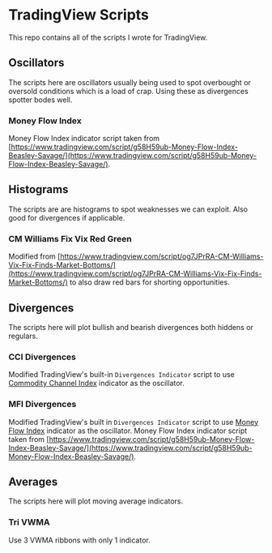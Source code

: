 # TradingView Scripts

This repo contains all of the scripts I wrote for TradingView.

## Oscillators

The scripts here are oscillators usually being used to spot overbought or oversold conditions which is a load of crap. Using these as divergences spotter bodes well.

### Money Flow Index

Money Flow Index indicator script taken from [https://www.tradingview.com/script/g58H59ub-Money-Flow-Index-Beasley-Savage/](https://www.tradingview.com/script/g58H59ub-Money-Flow-Index-Beasley-Savage/).

## Histograms

The scripts are are histograms to spot weaknesses we can exploit. Also good for divergences if applicable.

### CM Williams Fix Vix Red Green

Modified from [https://www.tradingview.com/script/og7JPrRA-CM-Williams-Vix-Fix-Finds-Market-Bottoms/](https://www.tradingview.com/script/og7JPrRA-CM-Williams-Vix-Fix-Finds-Market-Bottoms/) to also draw red bars for shorting opportunities.

## Divergences

The scripts here will plot bullish and bearish divergences both hiddens or regulars.

### CCI Divergences

Modified TradingView's built-in `Divergences Indicator` script to use [Commodity Channel Index](https://www.investopedia.com/terms/c/commoditychannelindex.asp) indicator as the oscillator.

### MFI Divergences

Modified TradingView's built in `Divergences Indicator` script to use [Money Flow Index](https://www.investopedia.com/terms/m/mfi.asp) indicator as the oscillator. Money Flow Index indicator script taken from [https://www.tradingview.com/script/g58H59ub-Money-Flow-Index-Beasley-Savage/](https://www.tradingview.com/script/g58H59ub-Money-Flow-Index-Beasley-Savage/).

## Averages

The scripts here will plot moving average indicators.

### Tri VWMA

Use 3 VWMA ribbons with only 1 indicator.
